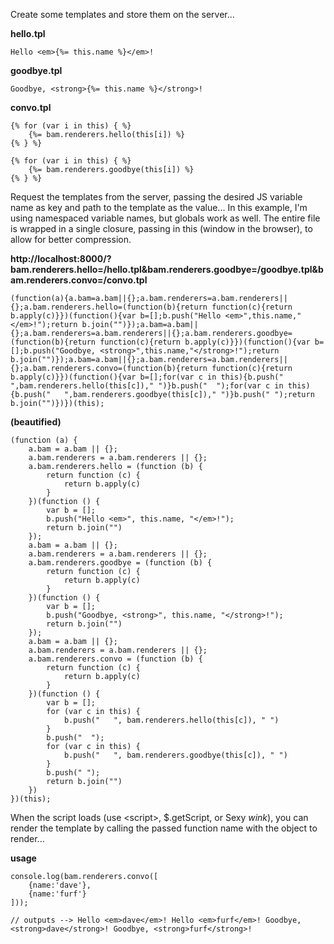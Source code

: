 Create some templates and store them on the server...

**hello.tpl**

  	Hello <em>{%= this.name %}</em>!

**goodbye.tpl**

  	Goodbye, <strong>{%= this.name %}</strong>!

**convo.tpl**

  	{% for (var i in this) { %}
    	{%= bam.renderers.hello(this[i]) %}
  	{% } %}

  	{% for (var i in this) { %}
    	{%= bam.renderers.goodbye(this[i]) %}
  	{% } %}


Request the templates from the server, passing the desired JS variable name as key and path to the template as the value...
In this example, I'm using namespaced variable names, but globals work as well. The entire file is wrapped in a single closure, passing in this (window in the browser), to allow for better compression.

**http://localhost:8000/?bam.renderers.hello=/hello.tpl&bam.renderers.goodbye=/goodbye.tpl&bam.renderers.convo=/convo.tpl**

  	(function(a){a.bam=a.bam||{};a.bam.renderers=a.bam.renderers||{};a.bam.renderers.hello=(function(b){return function(c){return b.apply(c)}})(function(){var b=[];b.push("Hello <em>",this.name,"</em>!");return b.join("")});a.bam=a.bam||{};a.bam.renderers=a.bam.renderers||{};a.bam.renderers.goodbye=(function(b){return function(c){return b.apply(c)}})(function(){var b=[];b.push("Goodbye, <strong>",this.name,"</strong>!");return b.join("")});a.bam=a.bam||{};a.bam.renderers=a.bam.renderers||{};a.bam.renderers.convo=(function(b){return function(c){return b.apply(c)}})(function(){var b=[];for(var c in this){b.push("   ",bam.renderers.hello(this[c])," ")}b.push("  ");for(var c in this){b.push("   ",bam.renderers.goodbye(this[c])," ")}b.push(" ");return b.join("")})})(this);

**(beautified)**

	(function (a) {
	    a.bam = a.bam || {};
	    a.bam.renderers = a.bam.renderers || {};
	    a.bam.renderers.hello = (function (b) {
	        return function (c) {
	            return b.apply(c)
	        }
	    })(function () {
	        var b = [];
	        b.push("Hello <em>", this.name, "</em>!");
	        return b.join("")
	    });
	    a.bam = a.bam || {};
	    a.bam.renderers = a.bam.renderers || {};
	    a.bam.renderers.goodbye = (function (b) {
	        return function (c) {
	            return b.apply(c)
	        }
	    })(function () {
	        var b = [];
	        b.push("Goodbye, <strong>", this.name, "</strong>!");
	        return b.join("")
	    });
	    a.bam = a.bam || {};
	    a.bam.renderers = a.bam.renderers || {};
	    a.bam.renderers.convo = (function (b) {
	        return function (c) {
	            return b.apply(c)
	        }
	    })(function () {
	        var b = [];
	        for (var c in this) {
	            b.push("   ", bam.renderers.hello(this[c]), " ")
	        }
	        b.push("  ");
	        for (var c in this) {
	            b.push("   ", bam.renderers.goodbye(this[c]), " ")
	        }
	        b.push(" ");
	        return b.join("")
	    })
	})(this);


When the script loads (use &lt;script&gt;, $.getScript, or Sexy *wink*), you can render the template by calling the passed function name with the object to render...

**usage**

	console.log(bam.renderers.convo([
	    {name:'dave'},
	    {name:'furf'}
	]));

  	// outputs --> Hello <em>dave</em>! Hello <em>furf</em>! Goodbye, <strong>dave</strong>! Goodbye, <strong>furf</strong>! 
